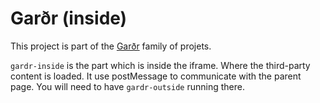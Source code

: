 # Garðr (inside)

This project is part of the [Garðr](http://gardr.github.io/) family of projets.

`gardr-inside` is the part which is inside the iframe. Where the third-party content is loaded. It use postMessage to communicate with the parent page. You will need to have `gardr-outside` running there.